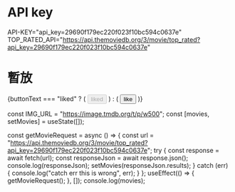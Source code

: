 # API key

API-KEY="api_key=29690f179ec220f023f10bc594c0637e"
TOP_RATED_API="https://api.themoviedb.org/3/movie/top_rated?api_key=29690f179ec220f023f10bc594c0637e"

# 暫放

{buttonText === "liked" ? (
<button disabled>liked</button>
) : (
<button onClick={handleClick}>like</button>
)}


  const IMG_URL = "https://image.tmdb.org/t/p/w500";
  const [movies, setMovies] = useState([]);

  const getMovieRequest = async () => {
    const url =
      "https://api.themoviedb.org/3/movie/top_rated?api_key=29690f179ec220f023f10bc594c0637e";
    try {
      const response = await fetch(url);
      const responseJson = await response.json();
      console.log(responseJson);
      setMovies(responseJson.results);
    } catch (err) {
      console.log("catch err this is wrong", err);
    }
  };
  useEffect(() => {
    getMovieRequest();
  }, []);
  console.log(movies);
